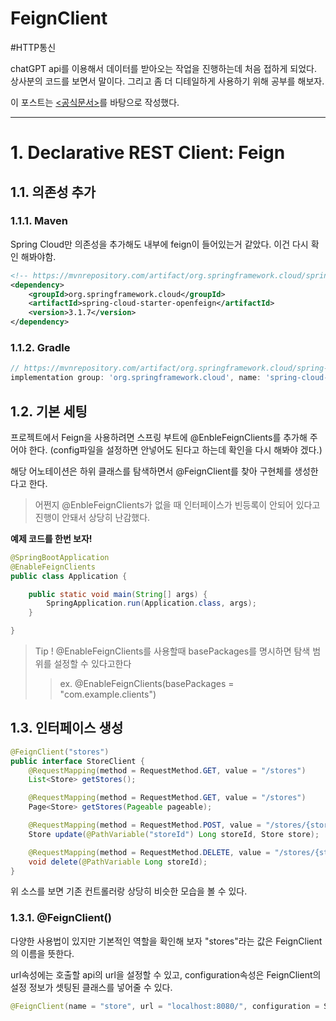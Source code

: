 # FeignClient
#HTTP통신

chatGPT api를 이용해서 데이터를 받아오는 작업을 진행하는데 처음 접하게 되었다. 상사분의 코드를 보면서 말이다. 그리고 좀 더 디테일하게 사용하기 위해 공부를 해보자.

이 포스트는 [<공식문서>](https://docs.spring.io/spring-cloud-openfeign/docs/current/reference/html/)를 바탕으로 작성했다.

---

# 1. Declarative REST Client: Feign

## 1.1. 의존성 추가

### 1.1.1. Maven

Spring Cloud만 의존성을 추가해도 내부에 feign이 들어있는거 같았다. 이건 다시 확인 해봐야함.

```xml
<!-- https://mvnrepository.com/artifact/org.springframework.cloud/spring-cloud-starter-openfeign -->
<dependency>
    <groupId>org.springframework.cloud</groupId>
    <artifactId>spring-cloud-starter-openfeign</artifactId>
    <version>3.1.7</version>
</dependency>
```

### 1.1.2. Gradle
```gradle
// https://mvnrepository.com/artifact/org.springframework.cloud/spring-cloud-starter-openfeign
implementation group: 'org.springframework.cloud', name: 'spring-cloud-starter-openfeign', version: '3.1.7'
```

## 1.2. 기본 세팅

프로젝트에서 Feign을 사용하려면 스프링 부트에 @EnbleFeignClients를 추가해 주어야 한다. (config파일을 설정하면 안넣어도 된다고 하는데 확인을 다시 해봐야 겠다.)

해당 어노테이션은 하위 클래스를 탐색하면서 @FeignClient를 찾아 구현체를 생성한다고 한다.

> 어쩐지 @EnbleFeignClients가 없을 때 인터페이스가 빈등록이 안되어 있다고 진행이 안돼서 상당히 난감했다.

**예제 코드를 한번 보자!**

```java
@SpringBootApplication
@EnableFeignClients
public class Application {

    public static void main(String[] args) {
        SpringApplication.run(Application.class, args);
    }

}
```

> Tip !
> @EnableFeignClients를 사용할때 basePackages를 명시하면 탐색 범위를 설정할 수 있다고한다
>> ex. @EnableFeignClients(basePackages = "com.example.clients")
> 

## 1.3. 인터페이스 생성

```java
@FeignClient("stores")
public interface StoreClient {
    @RequestMapping(method = RequestMethod.GET, value = "/stores")
    List<Store> getStores();

    @RequestMapping(method = RequestMethod.GET, value = "/stores")
    Page<Store> getStores(Pageable pageable);

    @RequestMapping(method = RequestMethod.POST, value = "/stores/{storeId}", consumes = "application/json")
    Store update(@PathVariable("storeId") Long storeId, Store store);

    @RequestMapping(method = RequestMethod.DELETE, value = "/stores/{storeId:\\d+}")
    void delete(@PathVariable Long storeId);
}
```

위 소스를 보면 기존 컨트롤러랑 상당히 비슷한 모습을 볼 수 있다.

### 1.3.1. @FeignClient()

다양한 사용법이 있지만 기본적인 역할을 확인해 보자 "stores"라는 값은 FeignClient의 이름을 뜻한다.

url속성에는 호출할 api의 url을 설정할 수 있고, configuration속성은 FeignClient의 설정 정보가 셋팅된 클래스를 넣어줄 수 있다.

```java
@FeignClient(name = "store", url = "localhost:8080/", configuration = StoreFeignClientConfiguration.class)
```


